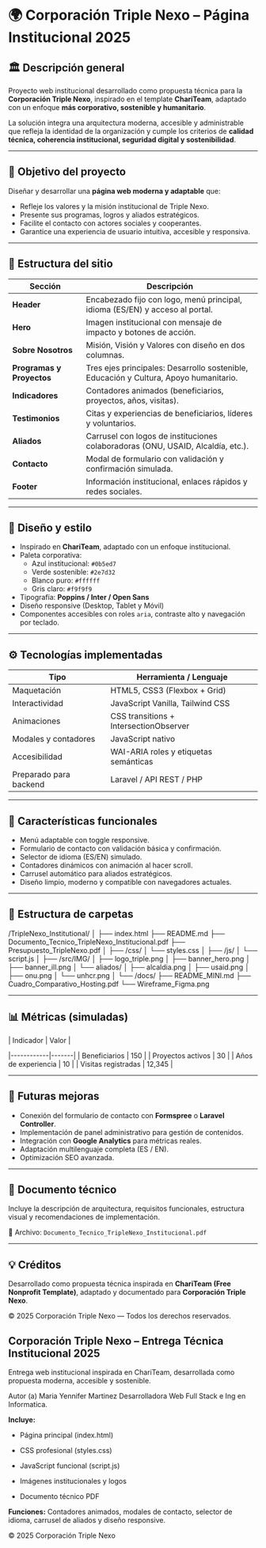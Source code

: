 # 🌍 Corporación Triple Nexo – Página Institucional 2025

## 🏛️ Descripción general

Proyecto web institucional desarrollado como propuesta técnica para la **Corporación Triple Nexo**, inspirado en el template **ChariTeam**, adaptado con un enfoque **más corporativo, sostenible y humanitario**.

La solución integra una arquitectura moderna, accesible y administrable que refleja la identidad de la organización y cumple los criterios de **calidad técnica, coherencia institucional, seguridad digital y sostenibilidad**.

---

## 🎯 Objetivo del proyecto

Diseñar y desarrollar una **página web moderna y adaptable** que:

- Refleje los valores y la misión institucional de Triple Nexo.  
- Presente sus programas, logros y aliados estratégicos.  
- Facilite el contacto con actores sociales y cooperantes.  
- Garantice una experiencia de usuario intuitiva, accesible y responsiva.

---

## 🧩 Estructura del sitio

| Sección | Descripción |
|----------|--------------|
| **Header** | Encabezado fijo con logo, menú principal, idioma (ES/EN) y acceso al portal. |
| **Hero** | Imagen institucional con mensaje de impacto y botones de acción. |
| **Sobre Nosotros** | Misión, Visión y Valores con diseño en dos columnas. |
| **Programas y Proyectos** | Tres ejes principales: Desarrollo sostenible, Educación y Cultura, Apoyo humanitario. |
| **Indicadores** | Contadores animados (beneficiarios, proyectos, años, visitas). |
| **Testimonios** | Citas y experiencias de beneficiarios, líderes y voluntarios. |
| **Aliados** | Carrusel con logos de instituciones colaboradoras (ONU, USAID, Alcaldía, etc.). |
| **Contacto** | Modal de formulario con validación y confirmación simulada. |
| **Footer** | Información institucional, enlaces rápidos y redes sociales. |

---

## 🎨 Diseño y estilo

- Inspirado en **ChariTeam**, adaptado con un enfoque institucional.  
- Paleta corporativa:
  - Azul institucional: `#0b5ed7`
  - Verde sostenible: `#2e7d32`
  - Blanco puro: `#ffffff`
  - Gris claro: `#f9f9f9`
- Tipografía: **Poppins / Inter / Open Sans**
- Diseño responsive (Desktop, Tablet y Móvil)
- Componentes accesibles con roles `aria`, contraste alto y navegación por teclado.

---

## ⚙️ Tecnologías implementadas

| Tipo            | Herramienta / Lenguaje                |
|-----------------|---------------------------------------|
| Maquetación     | HTML5, CSS3 (Flexbox + Grid)          |
| Interactividad  | JavaScript Vanilla, Tailwind CSS      |
| Animaciones     | CSS transitions + IntersectionObserver |
| Modales y contadores | JavaScript nativo                |
| Accesibilidad   | WAI-ARIA roles y etiquetas semánticas |
| Preparado para backend | Laravel / API REST / PHP        |

---

## 🔐 Características funcionales

- Menú adaptable con toggle responsive.  
- Formulario de contacto con validación básica y confirmación.  
- Selector de idioma (ES/EN) simulado.  
- Contadores dinámicos con animación al hacer scroll.  
- Carrusel automático para aliados estratégicos.  
- Diseño limpio, moderno y compatible con navegadores actuales.  

---

## 📁 Estructura de carpetas

/TripleNexo_Institutional/
│
├── index.html
├── README.md
├── Documento_Tecnico_TripleNexo_Institucional.pdf
├── Presupuesto_TripleNexo.pdf
│
├── /css/
│   └── styles.css
│
├── /js/
│   └── script.js
│
├── /src/IMG/
│   ├── logo_triple.png
│   ├── banner_hero.png
│   ├── banner_ill.png
│   └── aliados/
│       ├── alcaldia.png
│       ├── usaid.png
│       ├── onu.png
│       └── unhcr.png
│
└── /docs/
    ├── README_MINI.md
    ├── Cuadro_Comparativo_Hosting.pdf
    └── Wireframe_Figma.png


---

## 📊 Métricas (simuladas)

| Indicador | Valor |

|------------|-------|
| Beneficiarios | 150 |
| Proyectos activos | 30 |
| Años de experiencia | 10 |
| Visitas registradas | 12,345 |

---

## 🚀 Futuras mejoras

- Conexión del formulario de contacto con **Formspree** o **Laravel Controller**.  
- Implementación de panel administrativo para gestión de contenidos.  
- Integración con **Google Analytics** para métricas reales.  
- Adaptación multilenguaje completa (ES / EN).  
- Optimización SEO avanzada.

---

## 🧾 Documento técnico

Incluye la descripción de arquitectura, requisitos funcionales, estructura visual y recomendaciones de implementación.

📄 Archivo: `Documento_Tecnico_TripleNexo_Institucional.pdf`

---

## 💡 Créditos

Desarrollado como propuesta técnica inspirada en **ChariTeam (Free Nonprofit Template)**, adaptado y documentado para **Corporación Triple Nexo**.

© 2025 Corporación Triple Nexo — Todos los derechos reservados.

## Corporación Triple Nexo – Entrega Técnica Institucional 2025

Entrega web institucional inspirada en ChariTeam, desarrollada como propuesta moderna, accesible y sostenible.

Autor (a) Maria Yennifer Martinez
Desarrolladora Web Full Stack e Ing en Informatica.

**Incluye:**

- Página principal (index.html)

- CSS profesional (styles.css)
- JavaScript funcional (script.js)
- Imágenes institucionales y logos
- Documento técnico PDF

**Funciones:**
Contadores animados, modales de contacto, selector de idioma, carrusel de aliados y diseño responsive.

© 2025 Corporación Triple Nexo

